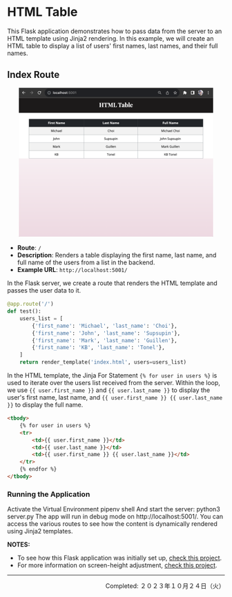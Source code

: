 # HTML Table

This Flask application demonstrates how to pass data from the server to an HTML template using Jinja2 rendering. In this example, we will create an HTML table to display a list of users' first names, last names, and their full names.


## Index Route

<div align="center">
<img src="./img/html-table-img.png" width="450px" height="auto">
</div>

- **Route**: `/`
- **Description**: Renders a table displaying the first name, last name, and full name of the users from a list in the backend.
- **Example URL**: `http://localhost:5001/`


In the Flask server, we create a route that renders the HTML template and passes the user data to it.

```python
@app.route('/')
def test():
    users_list = [
        {'first_name': 'Michael', 'last_name': 'Choi'},
        {'first_name': 'John', 'last_name': 'Supsupin'},
        {'first_name': 'Mark', 'last_name': 'Guillen'},
        {'first_name': 'KB', 'last_name': 'Tonel'},
    ]
    return render_template('index.html', users=users_list)
```

In the HTML template, the Jinja For Statement `{% for user in users %}` is used to iterate over the users list received from the server. Within the loop, we use `{{ user.first_name }}` and `{{ user.last_name }}` to display the user's first name, last name, and `{{ user.first_name }} {{ user.last_name }}` to display the full name.
```html
<tbody>
    {% for user in users %}
    <tr>
        <td>{{ user.first_name }}</td>
        <td>{{ user.last_name }}</td>
        <td>{{ user.first_name }} {{ user.last_name }}</td>
    </tr>
    {% endfor %}
</tbody>
```

### Running the Application

Activate the Virtual Environment pipenv shell And start the server: python3 server.py The app will run in debug mode on http://localhost:5001/. You can access the various routes to see how the content is dynamically rendered using Jinja2 templates.

**NOTES:**
- To see how this Flask application was initially set up, [check this project](https://github.com/coderbri/Python-Jan2023/blob/main/Wk4-Flask/Lecture-Code/D9-Templates_Jinja_and_Static_Files/README.md#initial-setup).
- For more information on screen-height adjustment, [check this project](https://github.com/coderbri/Python-Jan2023/blob/main/Wk4-Flask/030-Playground/README.md#screen-height-adjustment).


---
<p align="right">Completed: ２０２３年１０月２４日（火）</p>